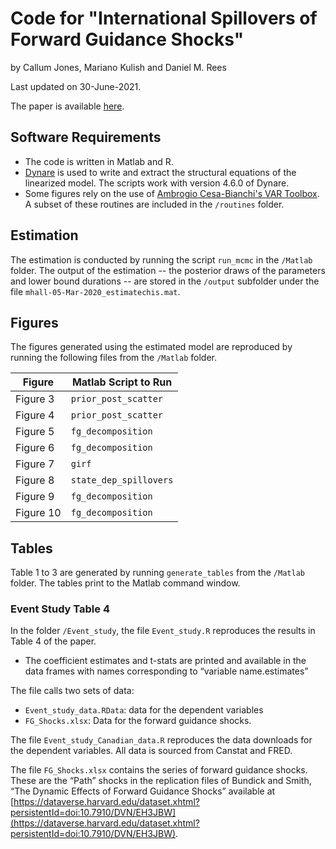 # Code for "International Spillovers of Forward Guidance Shocks"

by Callum Jones, Mariano Kulish and Daniel M. Rees

Last updated on 30-June-2021.

The paper is available [here](https://callumjones.github.io/files/OpenFG.pdf).

## Software Requirements

- The code is written in Matlab and R.
- [Dynare](https://www.dynare.org/) is used to write and extract the structural equations of the linearized model. The scripts work with version 4.6.0 of Dynare.
- Some figures rely on the use of [Ambrogio Cesa-Bianchi's VAR Toolbox](https://github.com/ambropo/VAR-Toolbox). A subset of these routines are included in the `/routines` folder.

## Estimation

The estimation is conducted by running the script `run_mcmc` in the `/Matlab` folder. The output of the estimation -- the posterior draws of the parameters and lower bound durations -- are stored in the `/output` subfolder under the file `mhall-05-Mar-2020_estimatechis.mat`.

## Figures

The figures generated using the estimated model are reproduced by running the following files from the `/Matlab` folder.

| Figure    | Matlab Script to Run   |
|---------- | ---------------------- |
| Figure 3  | `prior_post_scatter`   |
| Figure 4  | `prior_post_scatter`   |
| Figure 5  | `fg_decomposition`     |
| Figure 6  | `fg_decomposition`     |
| Figure 7  | `girf`                 |
| Figure 8  | `state_dep_spillovers` |
| Figure 9  | `fg_decomposition`     |
| Figure 10 | `fg_decomposition`     |

## Tables

Table 1 to 3 are generated by running `generate_tables` from the `/Matlab` folder. The tables print to the Matlab command window.

### Event Study Table 4

In the folder `/Event_study`, the file `Event_study.R` reproduces the results in Table 4 of the paper.

- The coefficient estimates and t-stats are printed and available in the data frames with names corresponding to “variable name.estimates”

The file calls two sets of data:

- `Event_study_data.RData`: data for the dependent variables
- `FG_Shocks.xlsx`: Data for the forward guidance shocks.

The file `Event_study_Canadian_data.R` reproduces the data downloads for the dependent variables. All data is sourced from Canstat and FRED.

The file `FG_Shocks.xlsx` contains the series of forward guidance shocks. These are the “Path” shocks in the replication files of Bundick and Smith, “The Dynamic Effects of Forward Guidance Shocks” available at [https://dataverse.harvard.edu/dataset.xhtml?persistentId=doi:10.7910/DVN/EH3JBW](https://dataverse.harvard.edu/dataset.xhtml?persistentId=doi:10.7910/DVN/EH3JBW).
